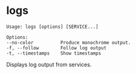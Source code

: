 <!--[metadata]>
+++
title = "logs"
description = "Displays log output from services."
keywords = ["fig, composition, compose, docker, orchestration, cli,  logs"]
[menu.main]
identifier="logs.compose"
parent = "smn_compose_cli"
+++
<![end-metadata]-->

# logs

```
Usage: logs [options] [SERVICE...]

Options:
--no-color          Produce monochrome output.
-f, --follow        Follow log output
-t, --timestamps    Show timestamps
```

Displays log output from services.
